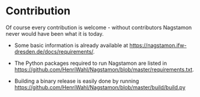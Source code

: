Contribution
============

Of course every contribution is welcome - without contributors Nagstamon never would have been what it is today.

- Some basic information is already available at https://nagstamon.ifw-dresden.de/docs/requirements/.

- The Python packages required to run Nagstamon are listed in https://github.com/HenriWahl/Nagstamon/blob/master/requirements.txt.

- Building a binary release is easily done by running https://github.com/HenriWahl/Nagstamon/blob/master/build/build.py
